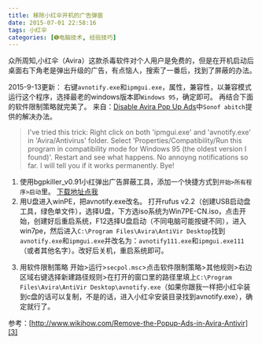 ```yaml
---
title: 移除小红伞开机的广告弹窗
date: 2015-07-01 22:58:16
tags: 小红伞
categories: [➎电脑技术, 经验技巧]
---
```

众所周知,小红伞（Avira）这款杀毒软件对个人用户是免费的，但是在开机启动后桌面右下角老是弹出升级的广告，有点恼人，搜索了一番后，找到了屏蔽的办法。

2015-9-13更新：
右键`avnotify.exe`和`ipmgui.exe`，属性，兼容性，以兼容模式运行这个程序，选择最老的windows版本即`Windows 95`，确定即可。
再结合下面的软件限制策略就完美了。
来自：[Disable Avira Pop Up Ads][1]中`Sonof abitch`提供的解决办法。
>I've tried this trick:
Right click on both 'ipmgui.exe' and 'avnotify.exe' in 'Avira/Antivirus' folder.
Select 'Properties/Compatibility/Run this program in compatibility mode for Windows 95 (the oldest version I found)'.
Restart and see what happens. No annoyng notifications so far. I will tell you if it works permanently.
Bye!

 1. 使用bgpkiller_v0.91小红弹出广告屏蔽工具，添加一个快捷方式到`开始>所有程序>启动`里。
[下载地址点我][2]
 2. 用U盘进入winPE，把avnotify.exe改名。
打开rufus v2.2（创建USB启动盘工具，绿色单文件），选择U盘，下方选iso系统为Win7PE-CN.iso，点击开始，创建好后重启系统，F12选择U盘启动（不同电脑可能按键不同），进入win7pe，然后进入`C:\Program Files\Avira\AntiVir Desktop`找到`avnotify.exe`和`ipmgui.exe`并改名为：`avnotify111.exe`和`ipmgui.exe111`（或者其他名字）。改好后关机，重启系统即可。
<!--more-->
 3. 用软件限制策略
开始>运行>`secpol.msc`>点击软件限制策略>其他规则>右边区域右键选择新建路径规则>在打开的窗口里的路径里填上`C:\Program Files\Avira\AntiVir Desktop\avnotify.exe`（如果你跟我一样把小红伞装到c盘的话可以复制，不是的话，进入小红伞安装目录找到avnotify.exe），确定就行了。

参考：[http://www.wikihow.com/Remove-the-Popup-Ads-in-Avira-Antivir][3]


  [1]: https://answers.avira.com/zh-cn/question/disable-avira-pop-up-ads-23018
  [2]: http://bgpkiller.weebly.com
  [3]: http://www.wikihow.com/Remove-the-Popup-Ads-in-Avira-Antivir
